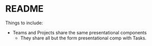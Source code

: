 # README

Things to include:

* Teams and Projects share the same presentational components
  * They share all but the form presentational comp with Tasks.
